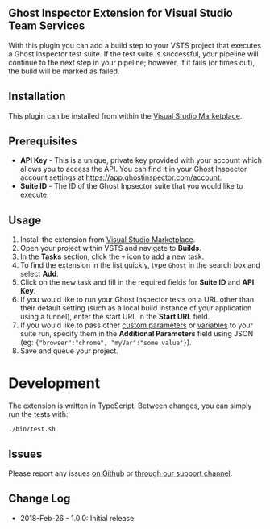 Ghost Inspector Extension for Visual Studio Team Services
-------------
With this plugin you can add a build step to your VSTS project that executes a Ghost Inspector test suite. If the test suite is successful, your pipeline will continue to the next step in your pipeline; however, if it fails (or times out), the build will be marked as failed.

## Installation
This plugin can be installed from within the [Visual Studio Marketplace](https://marketplace.visualstudio.com/items?itemName=ghost-inspector.ghost-inspector-vsts-extension).

## Prerequisites
* **API Key** - This is a unique, private key provided with your account which allows you to access the API. You can find it in your Ghost Inspector account settings at https://app.ghostinspector.com/account.
* **Suite ID** - The ID of the Ghost Inpsector suite that you would like to execute.
 
## Usage
1. Install the extension from [Visual Studio Marketplace](https://marketplace.visualstudio.com/items?itemName=ghost-inspector.ghost-inspector-vsts-extension).
1. Open your project within VSTS and navigate to **Builds**. 
2. In the **Tasks** section, click the ```+``` icon to add a new task.
3. To find the extension in the list quickly, type `Ghost` in the search box and select **Add**.
4. Click on the new task and fill in the required fields for **Suite ID** and **API Key**.
4. If you would like to run your Ghost Inspector tests on a URL other than their default setting (such as a local build instance of your application using a tunnel), enter the start URL in the **Start URL** field.
5. If you would like to pass other [custom parameters](https://ghostinspector.com/docs/api/suites/#execute) or [variables](https://ghostinspector.com/docs/variables/) to your suite run, specify them in the **Additional Parameters** field using JSON (eg: `{"browser":"chrome", "myVar":"some value"}`).
6. Save and queue your project.

# Development
The extension is written in TypeScript. Between changes, you can simply run the tests with:

```
./bin/test.sh
```

## Issues
Please report any issues [on Github](https://github.com/ghost-inspector/ghost-inspector-vsts-extension/issues) or [through our support channel](https://ghostinspector.com/support/).

## Change Log
 - 2018-Feb-26 - 1.0.0: Initial release